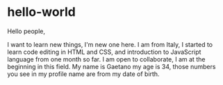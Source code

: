 # hello-world

Hello people,

I want to learn new things, I'm new one here. I am from Italy, I started to learn code editing in HTML and CSS, and introduction to JavaScript language from one month so far. I am open to collaborate, I am at the beginning in this field. My name is Gaetano my age is 34, those numbers you see in my profile name are from my date of birth.

